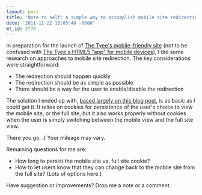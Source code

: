 ```yaml
---
layout: post
title: 'Note to self: A simple way to accomplish mobile site redirection using mod_rewrite'
date: '2011-11-22 16:05:46 -0600'
mt_id: 2776
---
```


In preparation for the launch of [The Tyee's mobile-friendly site](http://m.thetyee.ca) (not to be confused with [The Tyee's HTML5 "app" for mobile devices](http://app.thetyee.ca)), I did some research on approaches to mobile site redirection. The key considerations were straightforward:

* The redirection should happen quickly
* The redirection should be as simple as possible
* There should be a way for the user to enable/disable the redirection

The solution I ended up with, [based largely on this blog post](http://ohryan.ca/blog/2011/01/21/modern-mobile-redirect-using-htaccess/), is as basic as I could get it. It relies on cookies for persistence of the user's choice to view the mobile site, or the full site, but it also works properly without cookies when the user is simply switching between the mobile view and the full site view.

<script src="https://gist.github.com/1386982.js?file=mod_rewrite_rules"></script>

There you go. :) Your mileage may vary.

Remaining questions for me are:

* How long to persist the mobile site vs. full site cookie?
* How to let users know that they can change back to the mobile site from the full site? (Lots of options here.)

Have suggestion or improvements? Drop me a note or a comment.
